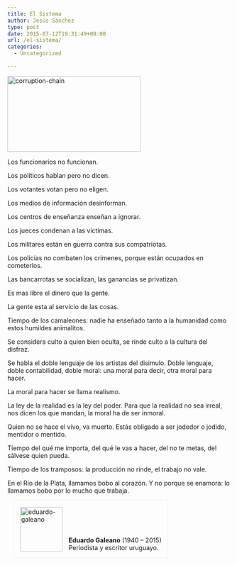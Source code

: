 ```yaml
---
title: El Sistema
author: Jesús Sánchez
type: post
date: 2015-07-12T19:31:49+00:00
url: /el-sistema/
categories:
  - Uncategorized

---
```

<img class="size-medium wp-image-58 alignnone" src="/wp-content/uploads/2015/07/corruption-chain-300x171.jpg" alt="corruption-chain" width="300" height="171" srcset="/wp-content/uploads/2015/07/corruption-chain-300x171.jpg 300w, /wp-content/uploads/2015/07/corruption-chain.jpg 448w" sizes="(max-width: 300px) 100vw, 300px" />

Los funcionarios no funcionan.
  
Los políticos hablan pero no dicen.
  
Los votantes votan pero no eligen.
  
Los medios de información desinforman.
  
Los centros de enseñanza enseñan a ignorar.
  
Los jueces condenan a las víctimas.
  
Los militares están en guerra contra sus compatriotas.
  
Los policías no combaten los crímenes, porque están ocupados en cometerlos.
  
Las bancarrotas se socializan, las ganancias se privatizan.
  
Es mas libre el dinero que la gente.
  
La gente esta al servicio de las cosas.
  
Tiempo de los camaleones: nadie ha enseñado tanto a la humanidad como estos humildes animalitos.
  
Se considera culto a quien bien oculta, se rinde culto a la cultura del disfraz.
  
Se habla el doble lenguaje de los artistas del disimulo. Doble lenguaje, doble contabilidad, doble moral: una moral para decir, otra moral para hacer.
  
La moral para hacer se llama realismo.
  
La ley de la realidad es la ley del poder. Para que la realidad no sea irreal, nos dicen los que mandan, la moral ha de ser inmoral.
  
Quien no se hace el vivo, va muerto. Estás obligado a ser jodedor o jodido, mentidor o mentido.
  
Tiempo del qué me importa, del qué le vas a hacer, del no te metas, del sálvese quien pueda.
  
Tiempo de los tramposos: la producción no rinde, el trabajo no vale.
  
En el Río de la Plata, llamamos bobo al corazón. Y no porque se enamora: lo llamamos bobo por lo mucho que trabaja.

<div class='attribution-container' style="display: table; padding: 1em; margin: 1em; border: 1px solid #eee;">
  <div class='photo-container' style="display: table-cell; vertical-align: bottom;">
    <img class="  wp-image-46 alignleft" style="display: block; margin: 0;" src="/wp-content/uploads/2015/07/eduardo-galeano-286x300.jpg" alt="eduardo-galeano" width="95" height="100" srcset="/wp-content/uploads/2015/07/eduardo-galeano-286x300.jpg 286w, /wp-content/uploads/2015/07/eduardo-galeano.jpg 606w" sizes="(max-width: 95px) 100vw, 95px" />
  </div>
  
  <div class='author' style="display: table-cell; vertical-align: bottom; padding-left: 1em;">
    <strong>Eduardo Galeano</strong> (1940 &#8211; 2015)<br /> Periodista y escritor uruguayo.
  </div>
</div>
